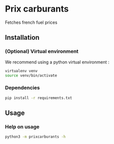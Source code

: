 # Prix carburants

Fetches french fuel prices

## Installation 

### (Optional) Virtual environment

We recommend using a python virtual environment :

```bash
virtualenv venv
source venv/bin/activate
```

### Dependencies

```bash
pip install -r requirements.txt
```

## Usage

### Help on usage

```bash
python3 -m prixcarburants -h
```
